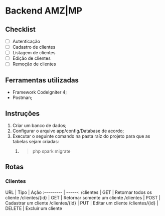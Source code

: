 Backend AMZ|MP
====

Checklist
----

- [ ] Autenticação
- [ ] Cadastro de clientes
- [ ] Listagem de clientes
- [ ] Edição de clientes
- [ ] Remoção de clientes

Ferramentas utilizadas
----

- Framework CodeIgniter 4;
- Postman;

Instruções
----

1. Criar um banco de dados;
2. Configurar o arquivo app/config/Database de acordo;
0. Executar o seguinte comando na pasta raíz do projeto para que as tabelas sejam criadas:
    1. > php spark migrate

Rotas
----
### Clientes

URL   |  Tipo | Ação
:--------- | ------:
/clientes | GET | Retornar todos os cliente
/clientes/{id} | GET | Retornar somente um cliente
/clientes | POST | Cadastrar um cliente
/clientes/{id} | PUT | Editar um cliente
/clientes/{id} | DELETE | Excluir um cliente






